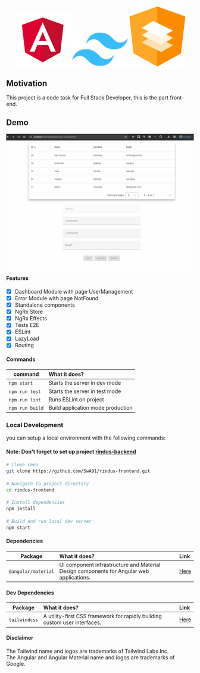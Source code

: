 <p align="center">
    <img src="src/assets/preview/angular.png" width="150">
    <img src="src/assets/preview/tailwindcss.svg" width="150">
    <img src="src/assets/preview/material.png" width="150">
</p>

## Motivation

This project is a code task for Full Stack Developer, this is the part front-end.

## Demo

<p>
  <img alt="Preview" src="src/assets/preview/preview.gif">
</p>

#### Features

- [x] Dashboard Module with page UserManagement
- [x] Error Module with page NotFound
- [x] Standalone components
- [x] NgRx Store
- [x] NgRx Effects
- [x] Tests E2E
- [x] ESLint
- [x] LazyLoad
- [x] Routing

#### Commands

| command                   | What it does?                                 |
| ------------------------- | :-------------------------------------------- |
| `npm start`               | Starts the server in dev mode                 |
| `npm run test`            | Starts the server in test mode                |
| `npm run lint`            | Runs ESLint on project                        |
| `npm run build`           | Build application mode production             |

### Local Development

you can setup a local environment with the following commands:
#### Note: Don't forget to set up project [rindus-backend](https://github.com/SwA91/rindus-backend.git)

```bash
# Clone repo
git clone https://github.com/SwA91/rindus-frontend.git

# Navigate to project directory
cd rindus-frontend

# Install dependencies
npm install

# Build and run local dev server
npm start
```

#### Dependencies

| Package            | What it does?                                                                               | Link                                                   |
| ------------------ | :------------------------------------------------------------------------------------------ | :----------------------------------------------------- |
| `@angular/material` | UI component infrastructure and Material Design components for Angular web applications. | [Here](https://www.npmjs.com/package/@angular/material) |


#### Dev Dependencies

| Package                       | What it does?                                                                                            | Link                                                              |
| ----------------------------- | :------------------------------------------------------------------------------------------------------- | :---------------------------------------------------------------- |
| `tailwindcss`                 | A utility-first CSS framework for rapidly building custom user interfaces.                               | [Here](https://www.npmjs.com/package/tailwindcss)                 |


#### Disclaimer

The Tailwind name and logos are trademarks of Tailwind Labs Inc.
<br>
The Angular and Angular Material name and logos are trademarks of Google.
